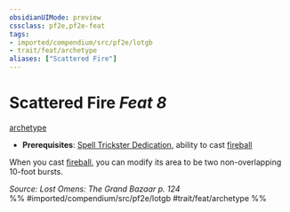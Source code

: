 ```yaml
---
obsidianUIMode: preview
cssclass: pf2e,pf2e-feat
tags:
- imported/compendium/src/pf2e/lotgb
- trait/feat/archetype
aliases: ["Scattered Fire"]
---
```

# Scattered Fire  *Feat 8*  
[archetype](archetype.md)  

- **Prerequisites**: [Spell Trickster Dedication](spell-trickster-dedication-lotgb.md), ability to cast [fireball](../spells/fireball.md)

When you cast [fireball](../spells/fireball.md), you can modify its area to be two non-overlapping 10-foot bursts.

*Source: Lost Omens: The Grand Bazaar p. 124*  
%% #imported/compendium/src/pf2e/lotgb #trait/feat/archetype %%